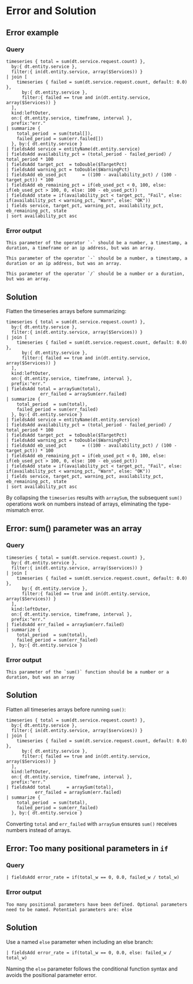 # Error and Solution

## Error example

### Query

```dql
timeseries { total = sum(dt.service.request.count) },
  by:{ dt.entity.service },
  filter:{ in(dt.entity.service, array($Services)) }
| join [
    timeseries { failed = sum(dt.service.request.count, default: 0.0) },
      by:{ dt.entity.service },
      filter:{ failed == true and in(dt.entity.service, array($Services)) }
  ],
  kind:leftOuter,
  on:{ dt.entity.service, timeframe, interval },
  prefix:"err."
| summarize {
    total_period  = sum(total[]),
    failed_period = sum(err.failed[])
  }, by:{ dt.entity.service }
| fieldsAdd service = entityName(dt.entity.service)
| fieldsAdd availability_pct = (total_period - failed_period) / total_period * 100
| fieldsAdd target_pct  = toDouble($TargetPct)
| fieldsAdd warning_pct = toDouble($WarningPct)
| fieldsAdd eb_used_pct      = ((100 - availability_pct) / (100 - target_pct)) * 100
| fieldsAdd eb_remaining_pct = if(eb_used_pct < 0, 100, else: if(eb_used_pct > 100, 0, else: 100 - eb_used_pct))
| fieldsAdd state = if(availability_pct < target_pct, "Fail", else: if(availability_pct < warning_pct, "Warn", else: "OK"))
| fields service, target_pct, warning_pct, availability_pct, eb_remaining_pct, state
| sort availability_pct asc
```

### Error output

```
This parameter of the operator `-` should be a number, a timestamp, a duration, a timeframe or an ip address, but was an array.

This parameter of the operator `-` should be a number, a timestamp, a duration or an ip address, but was an array.

This parameter of the operator `/` should be a number or a duration, but was an array.
```

## Solution

Flatten the timeseries arrays before summarizing:

```dql
timeseries { total = sum(dt.service.request.count) },
  by:{ dt.entity.service },
  filter:{ in(dt.entity.service, array($Services)) }
| join [
    timeseries { failed = sum(dt.service.request.count, default: 0.0) },
      by:{ dt.entity.service },
      filter:{ failed == true and in(dt.entity.service, array($Services)) }
  ],
  kind:leftOuter,
  on:{ dt.entity.service, timeframe, interval },
  prefix:"err."
| fieldsAdd total = arraySum(total),
             err_failed = arraySum(err.failed)
| summarize {
    total_period  = sum(total),
    failed_period = sum(err_failed)
  }, by:{ dt.entity.service }
| fieldsAdd service = entityName(dt.entity.service)
| fieldsAdd availability_pct = (total_period - failed_period) / total_period * 100
| fieldsAdd target_pct  = toDouble($TargetPct)
| fieldsAdd warning_pct = toDouble($WarningPct)
| fieldsAdd eb_used_pct      = ((100 - availability_pct) / (100 - target_pct)) * 100
| fieldsAdd eb_remaining_pct = if(eb_used_pct < 0, 100, else: if(eb_used_pct > 100, 0, else: 100 - eb_used_pct))
| fieldsAdd state = if(availability_pct < target_pct, "Fail", else: if(availability_pct < warning_pct, "Warn", else: "OK"))
| fields service, target_pct, warning_pct, availability_pct, eb_remaining_pct, state
| sort availability_pct asc
```

By collapsing the `timeseries` results with `arraySum`, the subsequent `sum()` operations work on numbers instead of arrays, eliminating the type-mismatch error.


## Error: sum() parameter was an array

### Query

```dql
timeseries { total = sum(dt.service.request.count) },
  by:{ dt.entity.service },
  filter:{ in(dt.entity.service, array($services)) }
| join [
    timeseries { failed = sum(dt.service.request.count, default: 0.0) },
      by:{ dt.entity.service },
      filter:{ failed == true and in(dt.entity.service, array($Services)) }
  ],
  kind:leftOuter,
  on:{ dt.entity.service, timeframe, interval },
  prefix:"err."
| fieldsAdd err_failed = arraySum(err.failed)
| summarize {
    total_period  = sum(total),
    failed_period = sum(err_failed)
  }, by:{ dt.entity.service }
```

### Error output

```
This parameter of the `sum()` function should be a number or a duration, but was an array
```

## Solution

Flatten all timeseries arrays before running `sum()`:

```dql
timeseries { total = sum(dt.service.request.count) },
  by:{ dt.entity.service },
  filter:{ in(dt.entity.service, array($services)) }
| join [
    timeseries { failed = sum(dt.service.request.count, default: 0.0) },
      by:{ dt.entity.service },
      filter:{ failed == true and in(dt.entity.service, array($Services)) }
  ],
  kind:leftOuter,
  on:{ dt.entity.service, timeframe, interval },
  prefix:"err."
| fieldsAdd total      = arraySum(total),
           err_failed = arraySum(err.failed)
| summarize {
    total_period  = sum(total),
    failed_period = sum(err_failed)
  }, by:{ dt.entity.service }
```

Converting `total` and `err_failed` with `arraySum` ensures `sum()` receives numbers instead of arrays.



## Error: Too many positional parameters in `if`

### Query

```dql
| fieldsAdd error_rate = if(total_w == 0, 0.0, failed_w / total_w)
```

### Error output

```
Too many positional parameters have been defined. Optional parameters need to be named. Potential parameters are: else
```

## Solution

Use a named `else` parameter when including an else branch:

```dql
| fieldsAdd error_rate = if(total_w == 0, 0.0, else: failed_w / total_w)
```

Naming the `else` parameter follows the conditional function syntax and avoids the positional parameter error.

